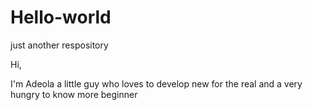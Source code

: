 # Hello-world
just another respository

Hi,

I'm Adeola a little guy who loves to develop new for the real and a very hungry to know more beginner
